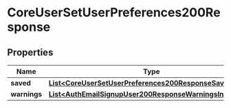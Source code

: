 

# CoreUserSetUserPreferences200Response


## Properties

| Name | Type | Description | Notes |
|------------ | ------------- | ------------- | -------------|
|**saved** | [**List&lt;CoreUserSetUserPreferences200ResponseSavedInner&gt;**](CoreUserSetUserPreferences200ResponseSavedInner.md) |  |  |
|**warnings** | [**List&lt;AuthEmailSignupUser200ResponseWarningsInner&gt;**](AuthEmailSignupUser200ResponseWarningsInner.md) |  |  [optional] |



